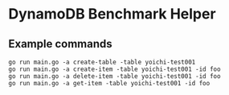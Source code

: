 # DynamoDB Benchmark Helper

## Example commands

```
go run main.go -a create-table -table yoichi-test001
go run main.go -a create-item -table yoichi-test001 -id foo
go run main.go -a delete-item -table yoichi-test001 -id foo
go run main.go -a get-item -table yoichi-test001 -id foo   
```

